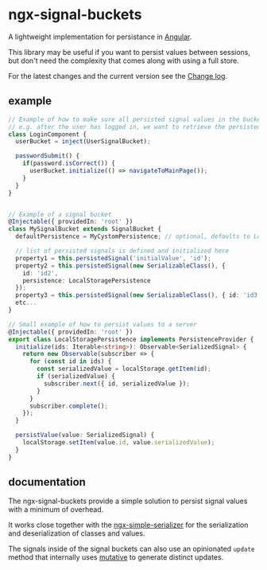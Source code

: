 # ngx-signal-buckets

A lightweight implementation for persistance in [Angular](https://angular.dev/).

This library may be useful if you want to persist values between sessions, but don't need the complexity that comes along with using a full store.

For the latest changes and the current version see the [Change log](./CHANGELOG.md).

## example

``` typescript
// Example of how to make sure all persisted signal values in the bucket are restored before proceding
// e.g. after the user has logged in, we want to retrieve the persisted state before we continue
class LoginComponent {
  userBucket = inject(UserSignalBucket);

  passwordSubmit() {
    if(password.isCorrect()) {
      userBucket.initialize(() => navigateToMainPage());
    }
  }
}


// Example of a signal bucket
@Injectable({ providedIn: 'root' })
class MySignalBucket extends SignalBucket {
  defaultPersistence = MyCystomPersistence; // optional, defaults to LocalStoragePersistence

  // list of persisted signals is defined and initialized here
  property1 = this.persistedSignal('initialValue', 'id');
  property2 = this.persistedSignal(new SerializableClass(), {
    id: 'id2',
    persistence: LocalStoragePersistence
  });
  property3 = this.persistedSignal(new SerializableClass(), { id: 'id3' });
  etc...
}

// Small example of how to persist values to a server
@Injectable({ providedIn: 'root' })
export class LocalStoragePersistence implements PersistenceProvider {
  initialize(ids: Iterable<string>): Observable<SerializedSignal> {
    return new Observable(subscriber => {
      for (const id in ids) {
        const serializedValue = localStorage.getItem(id);
        if (serializedValue) {
          subscriber.next({ id, serializedValue });
        }
      }
      subscriber.complete();
    });
  }

  persistValue(value: SerializedSignal) {
    localStorage.setItem(value.id, value.serializedValue);
  }
}
```

## documentation

The ngx-signal-buckets provide a simple solution to persist signal values with a minimum of overhead.

It works close together with the [ngx-simple-serializer](https://github.com/abreits/ngx-simple-serializer) for the serialization and deserialization of classes and values.

The signals inside of the signal buckets can also use an opinionated `update` method that internally uses [mutative](https://github.com/unadlib/mutative) to generate distinct updates.
